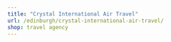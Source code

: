 ```yaml
---
title: "Crystal International Air Travel"
url: /edinburgh/crystal-international-air-travel/
shop: travel agency
---
```

